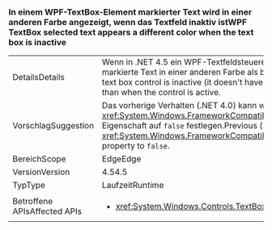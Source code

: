 ### <a name="wpf-textbox-selected-text-appears-a-different-color-when-the-text-box-is-inactive"></a><span data-ttu-id="d3888-101">In einem WPF-TextBox-Element markierter Text wird in einer anderen Farbe angezeigt, wenn das Textfeld inaktiv ist</span><span class="sxs-lookup"><span data-stu-id="d3888-101">WPF TextBox selected text appears a different color when the text box is inactive</span></span>

|   |   |
|---|---|
|<span data-ttu-id="d3888-102">Details</span><span class="sxs-lookup"><span data-stu-id="d3888-102">Details</span></span>|<span data-ttu-id="d3888-103">Wenn in .NET 4.5 ein WPF-Textfeldsteuerelement inaktiv ist (nicht den Fokus besitzt), wird der im Feld markierte Text in einer anderen Farbe als bei einem aktiven Steuerelement angezeigt.</span><span class="sxs-lookup"><span data-stu-id="d3888-103">In .NET 4.5, when a WPF text box control is inactive (it doesn't have focus), the selected text inside the box will appear a different color than when the control is active.</span></span>|
|<span data-ttu-id="d3888-104">Vorschlag</span><span class="sxs-lookup"><span data-stu-id="d3888-104">Suggestion</span></span>|<span data-ttu-id="d3888-105">Das vorherige Verhalten (.NET 4.0) kann wiederhergestellt werden, indem Sie die <xref:System.Windows.FrameworkCompatibilityPreferences.AreInactiveSelectionHighlightBrushKeysSupported>-Eigenschaft auf <code>false</code> festlegen.</span><span class="sxs-lookup"><span data-stu-id="d3888-105">Previous (.NET 4.0) behavior may be restored by setting the <xref:System.Windows.FrameworkCompatibilityPreferences.AreInactiveSelectionHighlightBrushKeysSupported> property to <code>false</code>.</span></span>|
|<span data-ttu-id="d3888-106">Bereich</span><span class="sxs-lookup"><span data-stu-id="d3888-106">Scope</span></span>|<span data-ttu-id="d3888-107">Edge</span><span class="sxs-lookup"><span data-stu-id="d3888-107">Edge</span></span>|
|<span data-ttu-id="d3888-108">Version</span><span class="sxs-lookup"><span data-stu-id="d3888-108">Version</span></span>|<span data-ttu-id="d3888-109">4.5</span><span class="sxs-lookup"><span data-stu-id="d3888-109">4.5</span></span>|
|<span data-ttu-id="d3888-110">Typ</span><span class="sxs-lookup"><span data-stu-id="d3888-110">Type</span></span>|<span data-ttu-id="d3888-111">Laufzeit</span><span class="sxs-lookup"><span data-stu-id="d3888-111">Runtime</span></span>|
|<span data-ttu-id="d3888-112">Betroffene APIs</span><span class="sxs-lookup"><span data-stu-id="d3888-112">Affected APIs</span></span>|<ul><li><xref:System.Windows.Controls.TextBox?displayProperty=nameWithType></li></ul>|

